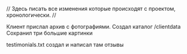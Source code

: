 // Здесь писать все изменения которые происходят с проектом, хронологически.
//

Клиент прислал архив с фотографиями.
Создал каталог /clientdata
Сохранил три большие картинки

testimonials.txt создал и написал там отзывы